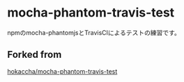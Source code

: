 # mocha-phantom-travis-test
npmのmocha-phantomjsとTravisCIによるテストの練習です。

## Forked from
[hokaccha/mocha-phantom-travis-test](https://github.com/sutara79/mocha-phantom-travis-test)